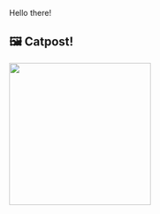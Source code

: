 Hello there!



## 🖼️ Catpost!

<sub>
    <img src="https://cdn2.thecatapi.com/images/bvNxcRh7u.jpg" height="256">
</sub>

